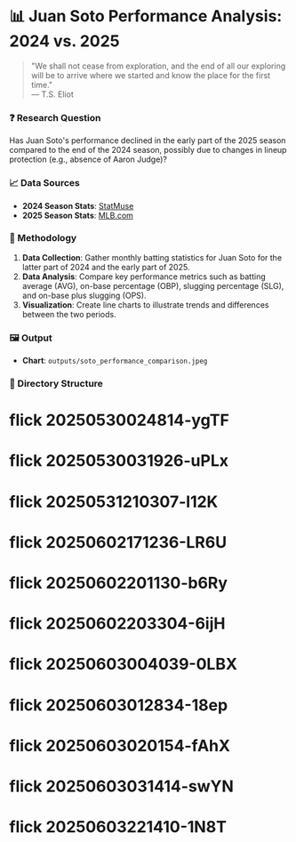 # 📊 Juan Soto Performance Analysis: 2024 vs. 2025

> "We shall not cease from exploration, and the end of all our exploring will be to arrive where we started and know the place for the first time."  
> — T.S. Eliot

### ❓ Research Question

Has Juan Soto's performance declined in the early part of the 2025 season compared to the end of the 2024 season, possibly due to changes in lineup protection (e.g., absence of Aaron Judge)?

### 📈 Data Sources

- **2024 Season Stats**: [StatMuse](https://www.statmuse.com/mlb/ask/juan-soto-yankees-stats-2024)
- **2025 Season Stats**: [MLB.com](https://www.mlb.com/mets/player/juan-soto-665742)

### 🧾 Methodology

1. **Data Collection**: Gather monthly batting statistics for Juan Soto for the latter part of 2024 and the early part of 2025.
2. **Data Analysis**: Compare key performance metrics such as batting average (AVG), on-base percentage (OBP), slugging percentage (SLG), and on-base plus slugging (OPS).
3. **Visualization**: Create line charts to illustrate trends and differences between the two periods.

### 🖼️ Output

- **Chart**: `outputs/soto_performance_comparison.jpeg`

### 📂 Directory Structure

# flick 20250530024814-ygTF
# flick 20250530031926-uPLx
# flick 20250531210307-l12K
# flick 20250602171236-LR6U
# flick 20250602201130-b6Ry
# flick 20250602203304-6ijH
# flick 20250603004039-0LBX
# flick 20250603012834-18ep
# flick 20250603020154-fAhX
# flick 20250603031414-swYN
# flick 20250603221410-1N8T
